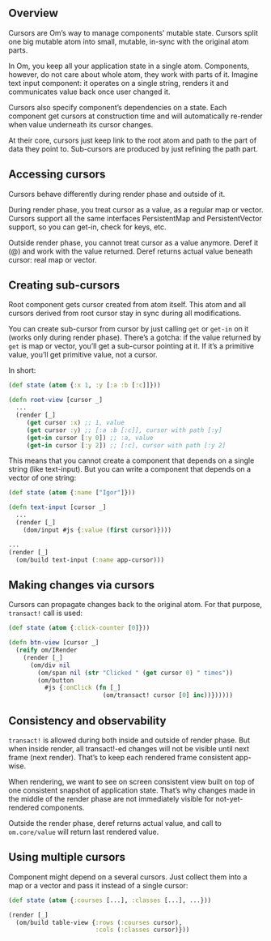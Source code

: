 ## Overview

Cursors are Om’s way to manage components’ mutable state. Cursors split one big mutable atom into small, mutable, in-sync with the original atom parts.

In Om, you keep all your application state in a single atom. Components, however, do not care about whole atom, they work with parts of it. Imagine text input component: it operates on a single string, renders it and communicates value back once user changed it.

Cursors also specify component’s dependencies on a state. Each component get cursors at construction time and will automatically re-render when value underneath its cursor changes.

At their core, cursors just keep link to the root atom and path to the part of data they point to. Sub-cursors are produced by just refining the path part.

## Accessing cursors

Cursors behave differently during render phase and outside of it.

During render phase, you treat cursor as a value, as a regular map or vector. Cursors support all the same interfaces PersistentMap and PersistentVector support, so you can get-in, check for keys, etc. 

Outside render phase, you cannot treat cursor as a value anymore. Deref it (@) and work with the value returned. Deref returns actual value beneath cursor: real map or vector.

## Creating sub-cursors

Root component gets cursor created from atom itself. This atom and all cursors derived from root cursor stay in sync during all modifications.

You can create sub-cursor from cursor by just calling `get` or `get-in` on it (works only during render phase). There’s a gotcha: if the value returned by `get` is map or vector, you’ll get a sub-cursor pointing at it. If it’s a primitive value, you’ll get primitive value, not a cursor.

In short:

```clj
(def state (atom {:x 1, :y [:a :b [:c]]}))

(defn root-view [cursor _]
  ...
  (render [_]
     (get cursor :x) ;; 1, value
     (get cursor :y) ;; [:a :b [:c]], cursor with path [:y]
     (get-in cursor [:y 0]) ;; :a, value
     (get-in cursor [:y 2]) ;; [:c], cursor with path [:y 2]
```

This means that you cannot create a component that depends on a single string (like text-input). But you can write a component that depends on a vector of one string:

```clj
(def state (atom {:name ["Igor"]}))

(defn text-input [cursor _]
  ...
  (render [_]
    (dom/input #js {:value (first cursor)}))) 

...
(render [_]
  (om/build text-input (:name app-cursor)))
```

## Making changes via cursors

Cursors can propagate changes back to the original atom. For that purpose, `transact!` call is used:

```clj
(def state (atom {:click-counter [0]}))

(defn btn-view [cursor _]
  (reify om/IRender
    (render [_]
      (om/div nil
        (om/span nil (str "Clicked " (get cursor 0) " times"))
        (om/button
          #js {:onClick (fn [_]
                          (om/transact! cursor [0] inc))})))))
```

## Consistency and observability

`transact!` is allowed during both inside and outside of render phase. But when inside render, all transact!-ed changes will not be visible until next frame (next render). That’s to keep each rendered frame consistent app-wise.

When rendering, we want to see on screen consistent view built on top of one consistent snapshot of application state. That’s why changes made in the middle of the render phase are not immediately visible for not-yet-rendered components.

Outside the render phase, deref returns actual value, and call to `om.core/value` will return last rendered value.

## Using multiple cursors

Component might depend on a several cursors. Just collect them into a map or a vector and pass it instead of a single cursor:

```clj
(def state (atom {:courses [...], :classes [...], ...}))

(render [_]
  (om/build table-view {:rows (:courses cursor),
                        :cols (:classes cursor)})) 
```